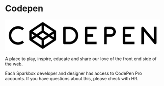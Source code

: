 # Codepen

[![Image of CodePen][codepen_logo]][codepen]

A place to play, inspire, educate and share our love of the front end side of the web.

Each Sparkbox developer and designer has access to CodePen Pro accounts. If you have questions about this, please check with HR.

[codepen]: https://codepen.io
[codepen_logo]: ./codepen.png
